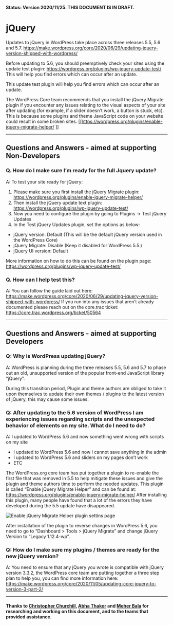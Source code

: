 **Status: Version 2020/11/25. THIS DOCUMENT IS IN DRAFT.**

# jQuery

Updates to jQuery in WordPress take place across three releases 5.5, 5.6 and 5.7.
https://make.wordpress.org/core/2020/06/29/updating-jquery-version-shipped-with-wordpress/   

Before updating to 5.6, you should preemptively check your sites using the update test plugin: https://wordpress.org/plugins/wp-jquery-update-test/    
This will help you find errors which can occur after an update.

This update test plugin will help you find errors which can occur after an update.

The WordPress Core team recommends that you install the jQuery Migrate plugin if you encounter any issues relating to the visual aspects of your site after updating (for example, if a slider doesn’t work, a button is stuck, etc). This is because some plugins and theme JavaScript code on your website could result in some broken sites. [[https://wordpress.org/plugins/enable-jquery-migrate-helper/ ]]


***

## Questions and Answers - aimed at supporting Non-Developers 

### Q. How do I make sure I’m ready for the full Jquery update? 

A: To test your site ready for jQuery:
1. Please make sure you first install the jQuery Migrate plugin: https://wordpress.org/plugins/enable-jquery-migrate-helper/
2. Then install the jQuery update text plugin: https://wordpress.org/plugins/wp-jquery-update-test/ 
3. Now you need to configure the plugin by going to Plugins -> Test jQuery Updates 
4. In the Test jQuery Updates plugin, set the options as below:
 - jQuery version: Default (This will be the default jQuery version used in the WordPress Core)
 - jQuery Migrate: Disable (Keep it disabled for WordPress 5.5.)
 - jQuery UI version: Default

More information on how to do this can be found on the plugin page: 
https://wordpress.org/plugins/wp-jquery-update-test/

### Q. How can I help test this? 
A: You can follow the guide laid out here: https://make.wordpress.org/core/2020/06/29/updating-jquery-version-shipped-with-wordpress/ 
If you run into any issues that aren’t already documented please reach out on the core.trac ticket: https://core.trac.wordpress.org/ticket/50564

***

## Questions and Answers - aimed at supporting Developers 

### Q: Why is WordPress updating jQuery?
A: WordPress is planning during the three releases 5.5, 5.6 and 5.7 to phase out an old, unsupported version of the popular front-end JavaScript library “jQuery”. 

During this transition period, Plugin and theme authors are obliged to take it upon themselves to update their own themes / plugins to the latest version of jQuery, this may cause some issues.

### Q: After updating to  the 5.6 version of WordPress I am experiencing issues regarding scripts and the unexpected behavior of elements on my site. What do I need to do?

A: I updated to WordPress 5.6 and now something went wrong with scripts on my site
 - I updated to WordPress 5.6 and now I cannot save anything in the admin
 - I updated to WordPress 5.6 and sliders on my pages don’t work
 - ETC
 
The WordPress.org core team has put together a plugin to re-enable the first file that was removed in 5.5 to help mitigate these issues and give the plugin and theme authors time to perform the needed updates. This plugin is called “Enable jQuery Migrate Helper” and can be found at: https://wordpress.org/plugins/enable-jquery-migrate-helper/
After installing this plugin, many people have found that a lot of the errors they have developed during the 5.5 update have disappeared.

![Enable jQuery Migrate Helper plugin settins page](https://github.com/wpmarketingteam/WP5.6Marcomms/blob/master/Questions%20and%20Answers/images/jquery-migrate-plugin.png  "Enable jQuery Migrate Helper plugin settins page")


After installation of the plugin to reverse changes in WordPress 5.6, you need to go to “Dashboard > Tools > jQuery Migrate” and change jQuery Version to “Legacy 1.12.4-wp”. 


### Q: How do I make sure my plugins / themes are ready for the new jQuery version? 
A: You need to ensure that any jQuery you wrote is compatible with jQuery version 3.3.2, the WordPress core team are putting together a three step plan to help you, you can find more information here:  https://make.wordpress.org/core/2020/11/05/updating-core-jquery-to-version-3-part-2/


***


#### Thanks to [Christopher Churchill](https://profiles.wordpress.org/vimes1984/), [Abha Thakor](https://profiles.wordpress.org/webcommsat/) and [Meher Bala](https://profiles.wordpress.org/meher/) for researching and working on this document, and to the teams that provided assistance.



 
